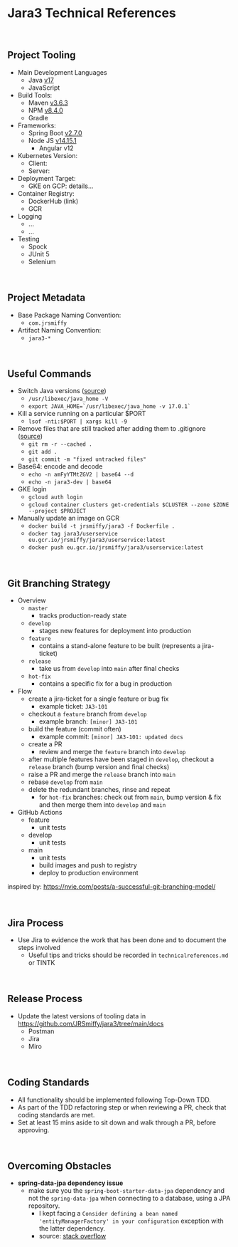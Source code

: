 # Jara3 Technical References

<br>

## Project Tooling
* Main Development Languages
    * Java [v17](https://www.oracle.com/java/technologies/downloads/#jdk17)
    * JavaScript
* Build Tools:
    * Maven [v3.6.3](https://maven.apache.org/install.html)
    * NPM [v8.4.0](https://docs.npmjs.com/downloading-and-installing-node-js-and-npm)
    * Gradle
* Frameworks:
    * Spring Boot [v2.7.0](https://start.spring.io)
    * Node JS [v14.15.1](https://nodejs.org/en/download/)
        * Angular v12
* Kubernetes Version:
    * Client:
    * Server:
* Deployment Target:
    * GKE on GCP: details...
* Container Registry:
    * DockerHub (link)
    * GCR
* Logging
    * ...
    * ...
* Testing
    * Spock
    * JUnit 5
    * Selenium

<br>

## Project Metadata
* Base Package Naming Convention:
    * `com.jrsmiffy`
* Artifact Naming Convention:
    * `jara3-*`

<br>

## Useful Commands
* Switch Java versions ([source](https://stackoverflow.com/questions/21964709/how-to-set-or-change-the-default-java-jdk-version-on-macos))
    * ``` /usr/libexec/java_home -V ```
    * ``` export JAVA_HOME=`/usr/libexec/java_home -v 17.0.1` ```
* Kill a service running on a particular $PORT
    * ``` lsof -nti:$PORT | xargs kill -9 ```
* Remove files that are still tracked after adding them to .gitignore ([source](https://stackoverflow.com/questions/11451535/gitignore-is-ignored-by-git))
    * ``` git rm -r --cached . ```
    * ``` git add . ```
    * ``` git commit -m "fixed untracked files" ```
* Base64: encode and decode
    * ``` echo -n amFyYTMtZGV2 | base64 --d ```
    * ``` echo -n jara3-dev | base64 ```
* GKE login
    * ``` gcloud auth login ```
    * ``` gcloud container clusters get-credentials $CLUSTER --zone $ZONE --project $PROJECT ```
* Manually update an image on GCR
    * ``` docker build -t jrsmiffy/jara3 -f Dockerfile . ```
    * ``` docker tag jara3/userservice eu.gcr.io/jrsmiffy/jara3/userservice:latest ```
	* ``` docker push eu.gcr.io/jrsmiffy/jara3/userservice:latest ```

<br>

## Git Branching Strategy
* Overview
    * `master`
        * tracks production-ready state
    * `develop`
        * stages new features for deployment into production
    *  `feature` 
        * contains a stand-alone feature to be built (represents a jira-ticket)
    * `release`
        * take us from `develop` into `main` after final checks
    * `hot-fix`
        * contains a specific fix for a bug in production
* Flow
    * create a jira-ticket for a single feature or bug fix
        * example ticket: `JA3-101`
    * checkout a `feature` branch from `develop`
        * example branch: `[minor] JA3-101`
    * build the feature (commit often)
        * example commit: `[minor] JA3-101: updated docs`
    * create a PR
        * review and merge the `feature` branch into `develop`
    * after multiple features have been staged in `develop`, checkout a `release` branch (bump version and final checks)
    * raise a PR and merge the `release` branch into `main`
    * rebase `develop` from `main`
    * delete the redundant branches, rinse and repeat
        * for `hot-fix` branches: check out from `main`, bump version & fix and then merge them into `develop` and `main`
* GitHub Actions
    * feature
        * unit tests
    * develop
        * unit tests
    * main
        * unit tests
        * build images and push to registry
        * deploy to production environment

inspired by: https://nvie.com/posts/a-successful-git-branching-model/

<br>

## Jira Process
* Use Jira to evidence the work that has been done and to document the steps involved
    * Useful tips and tricks should be recorded in `technicalreferences.md` or TINTK

<br>

## Release Process
* Update the latest versions of tooling data in https://github.com/JRSmiffy/jara3/tree/main/docs
    * Postman
    * Jira
    * Miro

<br>

## Coding Standards
* All functionality should be implemented following Top-Down TDD.
* As part of the TDD refactoring step or when reviewing a PR, check that coding standards are met.
* Set at least 15 mins aside to sit down and walk through a PR, before approving.


<br>

## Overcoming Obstacles
* **spring-data-jpa dependency issue**
    * make sure you the ```spring-boot-starter-data-jpa``` dependency and not the ```spring-data-jpa``` when connecting to a database, using a JPA repository.
        * I kept facing a ```Consider defining a bean named 'entityManagerFactory' in your configuration``` exception with the latter dependency.
        * source: [stack overflow](https://stackoverflow.com/questions/41170661/spring-data-jpa-consider-defining-a-bean-named-entitymanagerfactory-in-your/41178250)
    
 

